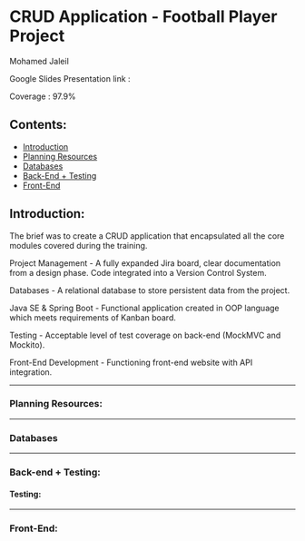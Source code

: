 CRUD Application - Football Player Project
====================================
Mohamed Jaleil

Google Slides Presentation link :

Coverage : 97.9%

## Contents:
* [Introduction](#Introduction)
* [Planning Resources](#Planning-Resources)
* [Databases](#Databases)
* [Back-End + Testing](#Back-End+Testing)
* [Front-End](#Front-End)


Introduction:
-------------

The brief was to create a CRUD application that encapsulated all the core modules covered during the training.

Project Management - A fully expanded Jira board, clear documentation from a design phase. Code integrated into a Version Control System.

Databases - A relational database to store persistent data from the project.

Java SE & Spring Boot - Functional application created in OOP language which meets requirements of Kanban board.

Testing - Acceptable level of test coverage on back-end (MockMVC and Mockito).

Front-End Development - Functioning front-end website with API integration.

* * * * *

### Planning Resources:



* * * * *

### Databases



* * * * *

### Back-end + Testing:




#### Testing:



* * * * *

### Front-End:


